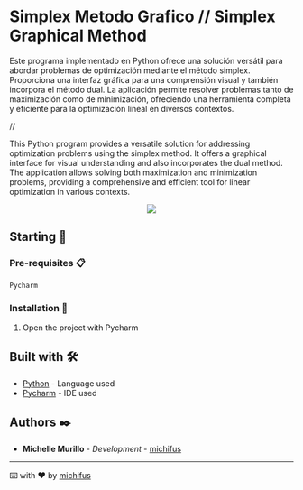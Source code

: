 # Simplex Metodo Grafico // Simplex Graphical Method

Este programa implementado en Python ofrece una solución versátil para abordar problemas de optimización mediante el método simplex. Proporciona una interfaz gráfica para una comprensión visual y también incorpora el método dual. La aplicación permite resolver problemas tanto de maximización como de minimización, ofreciendo una herramienta completa y eficiente para la optimización lineal en diversos contextos.

//

This Python program provides a versatile solution for addressing optimization problems using the simplex method. It offers a graphical interface for visual understanding and also incorporates the dual method. The application allows solving both maximization and minimization problems, providing a comprehensive and efficient tool for linear optimization in various contexts.

<p align="center">
 <img src="https://img.shields.io/badge/Status-Finished-green">
</p>
   
## Starting 🚀

### Pre-requisites 📋

```
Pycharm
```

### Installation 🔧
1. Open the project with Pycharm

## Built with 🛠️

* [Python](#) - Language used
* [Pycharm](#) - IDE used

## Authors ✒️

* **Michelle Murillo** - *Development* - [michifus](https://github.com/michifus)

---
⌨️ with ❤️ by [michifus](https://github.com/michifus) 
